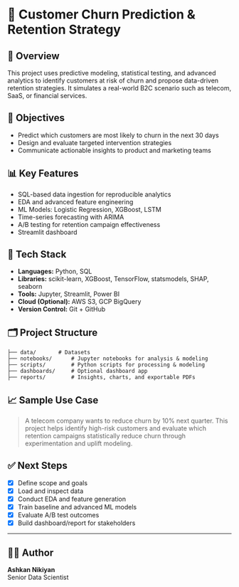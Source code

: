 # 🧠 Customer Churn Prediction & Retention Strategy

## 📌 Overview
This project uses predictive modeling, statistical testing, and advanced analytics to identify customers at risk of churn and propose data-driven retention strategies. It simulates a real-world B2C scenario such as telecom, SaaS, or financial services.

## 🎯 Objectives
- Predict which customers are most likely to churn in the next 30 days
- Design and evaluate targeted intervention strategies
- Communicate actionable insights to product and marketing teams

## 📊 Key Features
- SQL-based data ingestion for reproducible analytics
- EDA and advanced feature engineering
- ML Models: Logistic Regression, XGBoost, LSTM
- Time-series forecasting with ARIMA
- A/B testing for retention campaign effectiveness
- Streamlit dashboard

## 🧰 Tech Stack
- **Languages:** Python, SQL
- **Libraries:** scikit-learn, XGBoost, TensorFlow, statsmodels, SHAP, seaborn
- **Tools:** Jupyter, Streamlit, Power BI
- **Cloud (Optional):** AWS S3, GCP BigQuery
- **Version Control:** Git + GitHub

## 🗂️ Project Structure

```
├── data/ 		# Datasets
├── notebooks/ 		# Jupyter notebooks for analysis & modeling
├── scripts/ 		# Python scripts for processing & modeling
├── dashboards/ 	# Optional dashboard app
├── reports/ 		# Insights, charts, and exportable PDFs
```


## 📈 Sample Use Case
> A telecom company wants to reduce churn by 10% next quarter. This project helps identify high-risk customers and evaluate which retention campaigns statistically reduce churn through experimentation and uplift modeling.

## ✅ Next Steps
- [x] Define scope and goals
- [x] Load and inspect data
- [x] Conduct EDA and feature generation
- [x] Train baseline and advanced ML models
- [x] Evaluate A/B test outcomes
- [x] Build dashboard/report for stakeholders

---

## 🧑‍💻 Author
**Ashkan Nikiyan**  
Senior Data Scientist 
